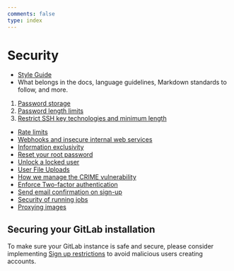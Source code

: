 ```yaml
---
comments: false
type: index
---
```


# Security
- [Style Guide](https://docs.gitlab.com/ee/development/documentation/styleguide.html#links-to-internal-documentation)
- What belongs in the docs, language guidelines, Markdown standards to follow, and more.

1. [Password storage](password_storage.md)
2. [Password length limits](password_length_limits.md)
3. [Restrict SSH key technologies and minimum length](ssh_keys_restrictions.md)

- [Rate limits](rate_limits.md)
- [Webhooks and insecure internal web services](webhooks.md)
- [Information exclusivity](information_exclusivity.md) 
- [Reset your root password](reset_root_password.md) 
- [Unlock a locked user](unlock_user.md)   
- [User File Uploads](user_file_uploads.md)  
- [How we manage the CRIME vulnerability](crime_vulnerability.md)
- [Enforce Two-factor authentication](two_factor_authentication.md)
- [Send email confirmation on sign-up](user_email_confirmation.md)
- [Security of running jobs](https://docs.gitlab.com/runner/security/)
- [Proxying images](asset_proxy.md)

## Securing your GitLab installation

To make sure your GitLab instance is safe and secure, please consider implementing
[Sign up restrictions](../user/admin_area/settings/sign_up_restrictions.md) to avoid
malicious users creating accounts.


